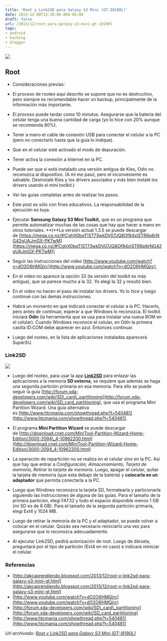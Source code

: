 ```yaml
---
title: 'Root y Link2SD para Galaxy S3 Mini (GT-I8190L)'
date: 2013-12-08T13:38:00.004-05:00
draft: false
url: /2013/12/root-para-galaxy-s3-mini-gt-i8190l
tags: 
- android
- hacking
- blogger
---
```


[![](https://4.bp.blogspot.com/-8Mxk6SJDKDw/UqS6vtvJVbI/AAAAAAAACVw/hkYOjoMwBLw/s320/Android-Root.png)](https://4.bp.blogspot.com/-8Mxk6SJDKDw/UqS6vtvJVbI/AAAAAAAACVw/hkYOjoMwBLw/s1600/Android-Root.png)

  

Root
----

*   Consideraciones previas:

*   El proceso de rooteo aquí descrito se supone que no es destructivo, pero siempre es recomendable hacer un backup, principalmente de la información más importante.
*   El proceso puede tardar como 10 minutos. Asegurarse que la batería del celular tenga una buena cantidad de carga (yo lo hice con 20% aunque se recomienda 80%).
*   Tener a mano el cable de conexión USB para conectar el celular a la PC (pero no conectarlo hasta que la guía lo indique).
*   Que en el celular esté activado el modo de depuración.
*   Tener activa la conexión a Internet en la PC.
*   Puede ser que si está instalado una versión antigua de Kies, Odin no reconozca al dispositivo. (A mi me pasó, pero el inconveniente es salvable. Desinstalé Kies y los drivers asociados y más bien instalé los drivers usando el mini toolkit.)
*   Ver las guias completas antes de realizar los pasos.
*   Este post es sólo con fines educativos. La responsabilidad de la ejecución es tuya.

*   Ejecutar **Samsung Galaxy S3 Mini Toolkit,** que es un programa que permite automatizar muchas de las cosas que hay que hacer a mano en otros tutoriales. **(**La versión actual 1.3.5 se puede descargar de [https://mega.co.nz/#!CghX0bqT!ST73wkDV07JQ8Of84xISTR6p6rNG42gUAJmGX-PKTwM](https://mega.co.nz/#!CghX0bqT!ST73wkDV07JQ8Of84xISTR6p6rNG42gUAJmGX-PKTwM))
*   Seguir las instrucciones del video [http://www.youtube.com/watch?v=dO2O6HMQirc](http://www.youtube.com/watch?v=dO2O6HMQirc) 

*   En el video no aparece la opción 33 (la versión del toolkit es más antigua), que se parece mucho a la 32. Yo elegí la 32 y resultó bien.
*   En el video no hacen el paso de instalar los drivers. Yo lo hice y luego continué con las demás instrucciones.
*   Habrá un momento en que indicará conectar el celular a la PC. Hacerlo, pero antes de continuar, esperar a que Windows lo reconozca. El toolkit iniciará **Odin** (la herramienta que se usa para instalar una nueva ROM en el celular). Cuando Windows reconoce el celular, en Odin la primera casilla ID:COM debe aparecer en azul. Entonces continuar.

*   Luego del rooteo, en la lista de aplicaciones instaladas aparecerá SuperSU.

### Link2SD

[![](https://1.bp.blogspot.com/-wvfSHW6I-KI/UqS62jkhYII/AAAAAAAACV8/L4gF9iV0kuc/s200/android-sd-card.jpg)](https://1.bp.blogspot.com/-wvfSHW6I-KI/UqS62jkhYII/AAAAAAAACV8/L4gF9iV0kuc/s1600/android-sd-card.jpg)

*   Luego del rooteo, para usar la app **[Link2SD](https://play.google.com/store/apps/details?id=com.buak.Link2SD)** para enlazar las aplicaciones a la memoria **SD externa**, se requiere que además se haga una segunda partición primaria en esa memoria. Para ello se puede seguir la guía [http://forum.xda-developers.com/wiki/SD\_card\_partitioning](http://forum.xda-developers.com/wiki/SD_card_partitioning), que usa el programa Mini Partition Wizard. Una guía alternativa es [http://www.htcmania.com/showthread.php?t=540481](http://www.htcmania.com/showthread.php?t=540481).

*   El programa **Mini Partition Wizard** se puede descargar de [http://download.cnet.com/MiniTool-Partition-Wizard-Home-Edition/3000-2094\_4-10962200.html](http://download.cnet.com/MiniTool-Partition-Wizard-Home-Edition/3000-2094_4-10962200.html)
*   La operación de repartición no se realiza en el celular sino en la PC. Así que hay que entrar a _Configuración, Almacenamiento, Tarjeta de memoria, Retirar la tarjeta de memoria_. Luego, apagar el celular, quitar la tarjeta de memoria (que esta debajo de la batería) y **colocarla en un adaptador** que permita conectarla a la PC.
*   Luego que Windows reconozca la tarjeta SD, formatearla y particionarla siguiendo las instrucciones de alguna de las guías. Para el tamaño de la primera partición, elegí FAT32 y todo el espacio disponible menos 1 GB (mi SD es de 8 GB). Para el tamaño de la segunda partición primaria, elegí Ext4 y 1024 MB.
*   Luego de retirar la memoria de la PC y el adaptador, se puede volver a colocar en el celular. Quizás sea necesario reiniciarlo una vez para asegurarse que lo reconozca adecuadamente.
*   Al ejecutar Link2SD, pedirá autorización de root. Luego de dársela, preguntará por el tipo de partición (Ext4 en mi caso) e indicará reiniciar el celular.

### Referencias

*   [http://akcaprendiendo.blogspot.com/2013/12/root-y-link2sd-para-galaxy-s3-mini-gt.html](http://akcaprendiendo.blogspot.com/2013/12/root-y-link2sd-para-galaxy-s3-mini-gt.html)
*   [http://www.youtube.com/watch?v=dO2O6HMQirc](http://www.youtube.com/watch?v=dO2O6HMQirc)
*   [http://forum.xda-developers.com/wiki/SD\_card\_partitioning](http://forum.xda-developers.com/wiki/SD_card_partitioning)
*   [http://www.htcmania.com/showthread.php?t=540481](http://www.htcmania.com/showthread.php?t=540481)

_*Url archivado: [Root y Link2SD para Galaxy S3 Mini (GT-I8190L)](https://akcdev.blogspot.com/2013/12/root-para-galaxy-s3-mini-gt-i8190l.html)*_
